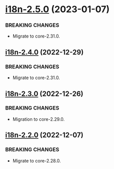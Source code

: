 <a name="i18n-2.5.0"></a>
# [i18n-2.5.0](https://github.com/ditsmod/ditsmod/releases/tag/i18n-2.5.0) (2023-01-07)

### BREAKING CHANGES

- Migrate to core-2.31.0.

<a name="i18n-2.4.0"></a>
## [i18n-2.4.0](https://github.com/ditsmod/ditsmod/releases/tag/i18n-2.4.0) (2022-12-29)

### BREAKING CHANGES

- Migrate to core-2.31.0.

<a name="i18n-2.3.0"></a>
## [i18n-2.3.0](https://github.com/ditsmod/ditsmod/releases/tag/i18n-2.3.0) (2022-12-26)

### BREAKING CHANGES

- Migration to core-2.29.0.

<a name="i18n-2.2.0"></a>
## [i18n-2.2.0](https://github.com/ditsmod/ditsmod/releases/tag/i18n-2.2.0) (2022-12-07)

### BREAKING CHANGES

- Migrate to core-2.28.0.
